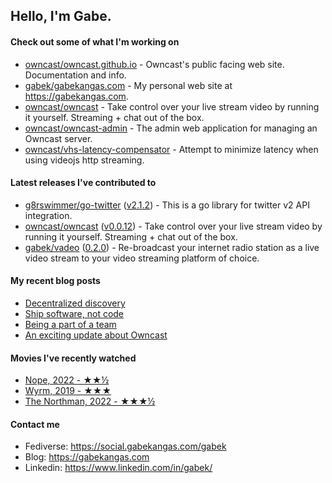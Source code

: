 ## Hello, I'm Gabe.

#### Check out some of what I'm working on

- [owncast/owncast.github.io](https://github.com/owncast/owncast.github.io) - Owncast&#39;s public facing web site.  Documentation and info.
- [gabek/gabekangas.com](https://github.com/gabek/gabekangas.com) - My personal web site at https://gabekangas.com.
- [owncast/owncast](https://github.com/owncast/owncast) - Take control over your live stream video by running it yourself.  Streaming &#43; chat out of the box.
- [owncast/owncast-admin](https://github.com/owncast/owncast-admin) - The admin web application for managing an Owncast server.
- [owncast/vhs-latency-compensator](https://github.com/owncast/vhs-latency-compensator) - Attempt to minimize latency when using videojs http streaming. 

#### Latest releases I've contributed to

- [g8rswimmer/go-twitter](https://github.com/g8rswimmer/go-twitter) ([v2.1.2](https://github.com/g8rswimmer/go-twitter/releases/tag/v2.1.2)) - This is a go library for twitter v2 API integration.
- [owncast/owncast](https://github.com/owncast/owncast) ([v0.0.12](https://github.com/owncast/owncast/releases/tag/v0.0.12)) - Take control over your live stream video by running it yourself.  Streaming &#43; chat out of the box.
- [gabek/vadeo](https://github.com/gabek/vadeo) ([0.2.0](https://github.com/gabek/vadeo/releases/tag/0.2.0)) - Re-broadcast your internet radio station as a live video stream to your video streaming platform of choice.

#### My recent blog posts

- [Decentralized discovery](https://gabekangas.com/blog/2022/08/decentralized-discovery/)
- [Ship software, not code](https://gabekangas.com/blog/2022/06/ship-software-not-code/)
- [Being a part of a team](https://gabekangas.com/blog/2022/05/being-a-part-of-a-team/)
- [An exciting update about Owncast](https://gabekangas.com/blog/2021/06/an-exciting-update-about-owncast/)

#### Movies I've recently watched

- [Nope, 2022 - ★★½](https://letterboxd.com/gabekangas/film/nope/)
- [Wyrm, 2019 - ★★★](https://letterboxd.com/gabekangas/film/wyrm-2019/)
- [The Northman, 2022 - ★★★½](https://letterboxd.com/gabekangas/film/the-northman/)

#### Contact me

- Fediverse: https://social.gabekangas.com/gabek
- Blog: https://gabekangas.com
- Linkedin: https://www.linkedin.com/in/gabek/
